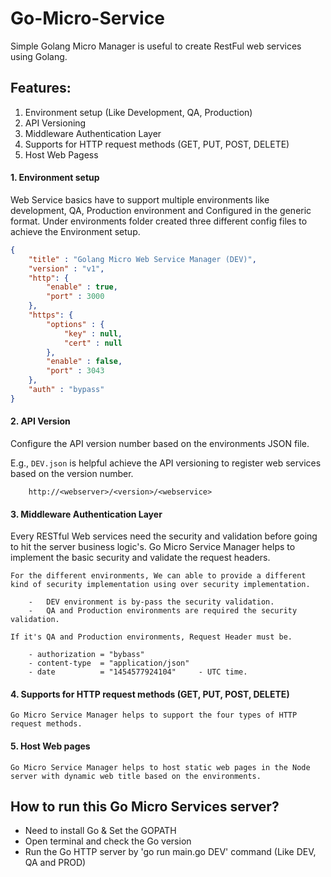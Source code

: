 # Go-Micro-Service
Simple Golang Micro Manager is useful to create RestFul web services using Golang.

## Features:

1. Environment setup (Like Development, QA, Production)
2. API Versioning
3. Middleware Authentication Layer
4. Supports for HTTP request methods (GET, PUT, POST, DELETE)
5. Host Web Pagess


#### 1. Environment setup

Web Service basics have to support multiple environments like development, QA, Production environment and Configured in the generic format.
Under environments folder created three different config files to achieve the Environment setup.

```json
{
	"title" : "Golang Micro Web Service Manager (DEV)",
	"version" : "v1",
	"http": {
		"enable" : true,
		"port" : 3000	
	},
	"https": {
		"options" : {
			"key" : null,
			"cert" : null
		},
		"enable" : false,
		"port" : 3043
	},
	"auth" : "bypass"
}
```

#### 2. API Version

Configure the API version number based on the environments JSON file.

E.g., `DEV.json` is helpful achieve the API versioning to register web services based on the version number.

```golang
    http://<webserver>/<version>/<webservice>        
```

#### 3. Middleware Authentication Layer

Every RESTful Web services need the security and validation before going to hit the server business logic's. Go Micro Service Manager helps to implement the basic security and validate the request headers.

    For the different environments, We can able to provide a different kind of security implementation using over security implementation.

        -   DEV environment is by-pass the security validation.
        -   QA and Production environments are required the security validation. 

    If it's QA and Production environments, Request Header must be.

        - authorization = "bybass"
        - content-type  = "application/json"
        - date          = "1454577924104"     - UTC time.

#### 4. Supports for HTTP request methods (GET, PUT, POST, DELETE)    

    Go Micro Service Manager helps to support the four types of HTTP request methods.


#### 5. Host Web pages    

    Go Micro Service Manager helps to host static web pages in the Node server with dynamic web title based on the environments.

## How to run this Go Micro Services server?

-   Need to install Go & Set the GOPATH
-   Open terminal and check the Go version
-   Run the Go HTTP server by 'go run main.go DEV' command (Like DEV, QA and PROD)